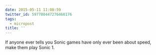 ```yaml
---
date: 2015-05-11 11:08:59
twitter_id: 597780447276466176
tags:
  - micropost
title: ''
---
```


If anyone ever tells you Sonic games have only ever been about speed, make them play Sonic 1.
